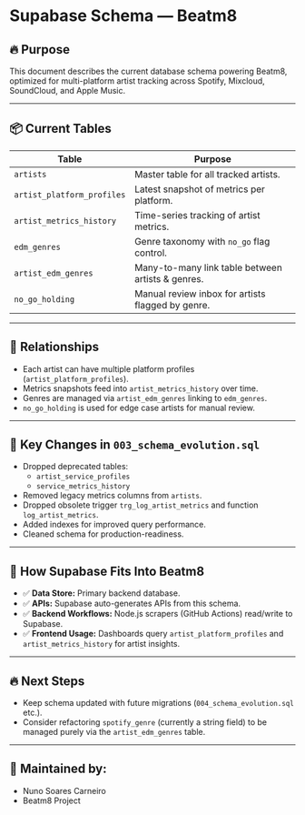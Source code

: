 # Supabase Schema — Beatm8

## 🔥 Purpose

This document describes the current database schema powering Beatm8, optimized for multi-platform artist tracking across Spotify, Mixcloud, SoundCloud, and Apple Music.

---

## 📦 Current Tables

| Table                      | Purpose                                          |
|----------------------------|---------------------------------------------------|
| `artists`                  | Master table for all tracked artists.            |
| `artist_platform_profiles` | Latest snapshot of metrics per platform.         |
| `artist_metrics_history`   | Time-series tracking of artist metrics.          |
| `edm_genres`               | Genre taxonomy with `no_go` flag control.        |
| `artist_edm_genres`        | Many-to-many link table between artists & genres.|
| `no_go_holding`            | Manual review inbox for artists flagged by genre.|

---

## 🔗 Relationships

- Each artist can have multiple platform profiles (`artist_platform_profiles`).
- Metrics snapshots feed into `artist_metrics_history` over time.
- Genres are managed via `artist_edm_genres` linking to `edm_genres`.
- `no_go_holding` is used for edge case artists for manual review.

---

## 🚀 Key Changes in `003_schema_evolution.sql`

- Dropped deprecated tables:
  - `artist_service_profiles`
  - `service_metrics_history`
- Removed legacy metrics columns from `artists`.
- Dropped obsolete trigger `trg_log_artist_metrics` and function `log_artist_metrics`.
- Added indexes for improved query performance.
- Cleaned schema for production-readiness.

---

## 🎯 How Supabase Fits Into Beatm8

- ✅ **Data Store:** Primary backend database.
- ✅ **APIs:** Supabase auto-generates APIs from this schema.
- ✅ **Backend Workflows:** Node.js scrapers (GitHub Actions) read/write to Supabase.
- ✅ **Frontend Usage:** Dashboards query `artist_platform_profiles` and `artist_metrics_history` for artist insights.

---

## 🔥 Next Steps

- Keep schema updated with future migrations (`004_schema_evolution.sql` etc.).
- Consider refactoring `spotify_genre` (currently a string field) to be managed purely via the `artist_edm_genres` table.

---

## 👷 Maintained by:
- Nuno Soares Carneiro
- Beatm8 Project

